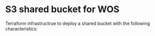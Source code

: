 # S3 shared bucket for WOS

Terraform infrastructrue to deploy a shared bucket with the following characteristics:

